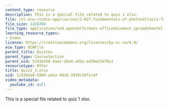 ```yaml
---
content_type: resource
description: This is a special file related to quiz 1 xlsx.
file: /ol-ocw-studio-app/courses/2-627-fundamentals-of-photovoltaics-fall-2013/1c53bda05989ad1a4dc83939c197ccdf_Quiz2_3.xlsx
file_size: 1224766
file_type: application/vnd.openxmlformats-officedocument.spreadsheetml.sheet
learning_resource_types:
- Exams
license: https://creativecommons.org/licenses/by-nc-sa/4.0/
ocw_type: OCWFile
parent_title: Quizzes
parent_type: CourseSection
parent_uid: 5341b458-4ae2-28e4-a45e-ad39e27ef9c1
resourcetype: Other
title: Quiz2_3.xlsx
uid: 1c53bda0-5989-ad1a-4dc8-3939c197ccdf
video_metadata:
  youtube_id: null
---
```

This is a special file related to quiz 1 xlsx.